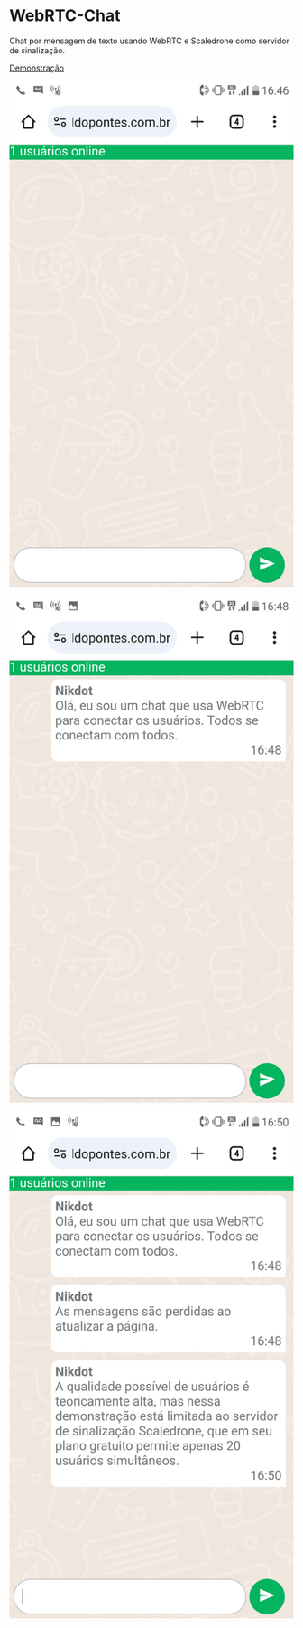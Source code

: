 # WebRTC-Chat
  

Chat por mensagem de texto usando WebRTC e Scaledrone como servidor de sinalização.
  

[Demonstração](https://nildopontes.com.br/WebRTC-Chat/index.html)
  

![](image1.png)
 

![](image2.png)
  

![](image3.png)
  
